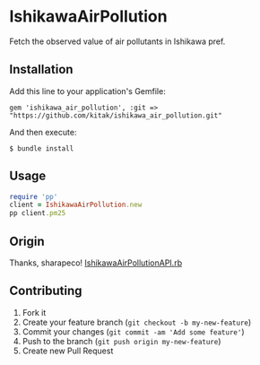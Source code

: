 # IshikawaAirPollution

Fetch the observed value of air pollutants in Ishikawa pref.

## Installation

Add this line to your application's Gemfile:

    gem 'ishikawa_air_pollution', :git => "https://github.com/kitak/ishikawa_air_pollution.git"

And then execute:

    $ bundle install

<!--Or install it yourself as:-->
<!--$ gem install ishikawa_air_pollution-->

## Usage
```ruby
require 'pp'
client = IshikawaAirPollution.new
pp client.pm25
```

## Origin
Thanks, sharapeco! [IshikawaAirPollutionAPI.rb](https://gist.github.com/sharapeco/5089792)

## Contributing

1. Fork it
2. Create your feature branch (`git checkout -b my-new-feature`)
3. Commit your changes (`git commit -am 'Add some feature'`)
4. Push to the branch (`git push origin my-new-feature`)
5. Create new Pull Request
